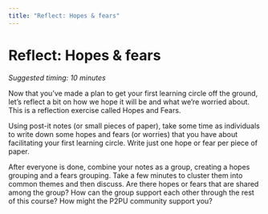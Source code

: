 ```yaml
---
title: "Reflect: Hopes & fears"
---
```

# Reflect: Hopes & fears

*Suggested timing: 10 minutes* 

Now that you’ve made a plan to get your first learning circle off the ground, let’s reflect a bit on how we hope it will be and what we’re worried about. This is a reflection exercise called Hopes and Fears. 

Using post-it notes (or small pieces of paper), take some time as individuals to write down some hopes and fears (or worries) that you have about facilitating your first learning circle. Write just one hope or fear per piece of paper.

After everyone is done, combine your notes as a group, creating a hopes grouping and a fears grouping. Take a few minutes to cluster them into common themes and then discuss. Are there hopes or fears that are shared among the group? How can the group support each other through the rest of this course? How might the P2PU community support you?
